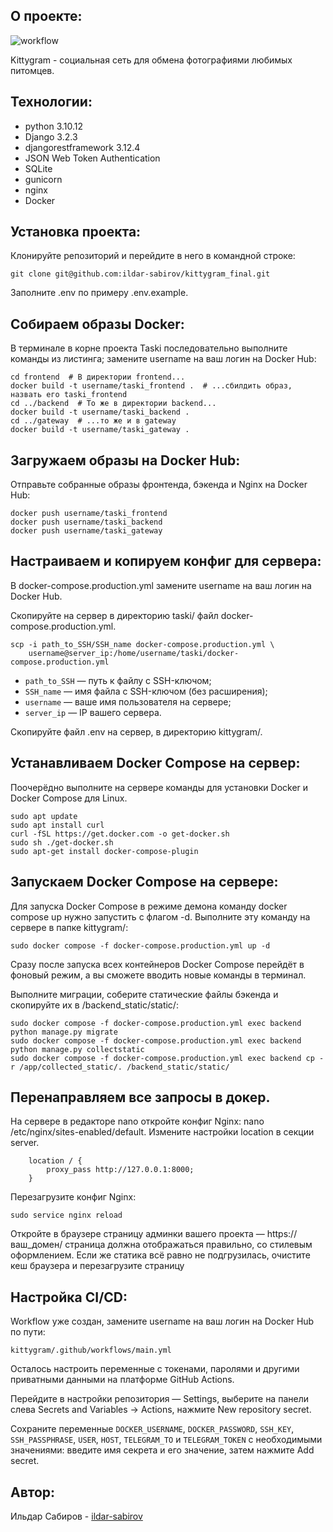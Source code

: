 ## О проекте:
![workflow](https://github.com/ildar-sabirov/kittygram_final/actions/workflows/main.yml/badge.svg)

Kittygram - социальная сеть для обмена фотографиями любимых питомцев.

## Технологии:

+ python 3.10.12
+ Django 3.2.3
+ djangorestframework 3.12.4
+ JSON Web Token Authentication
+ SQLite
+ gunicorn
+ nginx
+ Docker

## Установка проекта:

Клонируйте репозиторий и перейдите в него в командной строке:
```
git clone git@github.com:ildar-sabirov/kittygram_final.git
```
Заполните .env по примеру .env.example.

## Собираем образы Docker:

В терминале в корне проекта Taski последовательно выполните команды из листинга; замените username на ваш логин на Docker Hub:
```
cd frontend  # В директории frontend...
docker build -t username/taski_frontend .  # ...сбилдить образ, назвать его taski_frontend
cd ../backend  # То же в директории backend...
docker build -t username/taski_backend .
cd ../gateway  # ...то же и в gateway
docker build -t username/taski_gateway . 
```

## Загружаем образы на Docker Hub:

Отправьте собранные образы фронтенда, бэкенда и Nginx на Docker Hub:
```
docker push username/taski_frontend
docker push username/taski_backend
docker push username/taski_gateway
```

## Настраиваем и копируем конфиг для сервера:

В docker-compose.production.yml замените username на ваш логин на Docker Hub.

Скопируйте на сервер в директорию taski/ файл docker-compose.production.yml. 
```
scp -i path_to_SSH/SSH_name docker-compose.production.yml \
    username@server_ip:/home/username/taski/docker-compose.production.yml
```

- `path_to_SSH` — путь к файлу с SSH-ключом;
- `SSH_name` — имя файла с SSH-ключом (без расширения);
- `username` — ваше имя пользователя на сервере;
- `server_ip` — IP вашего сервера.

Скопируйте файл .env на сервер, в директорию kittygram/.

## Устанавливаем Docker Compose на сервер:

Поочерёдно выполните на сервере команды для установки Docker и Docker Compose для Linux.
```
sudo apt update
sudo apt install curl
curl -fSL https://get.docker.com -o get-docker.sh
sudo sh ./get-docker.sh
sudo apt-get install docker-compose-plugin
```

## Запускаем Docker Compose на сервере:

Для запуска Docker Compose в режиме демона команду docker compose up нужно запустить с флагом -d. Выполните эту команду на сервере в папке kittygram/:
```
sudo docker compose -f docker-compose.production.yml up -d
```
Сразу после запуска всех контейнеров Docker Compose перейдёт в фоновый режим, а вы сможете вводить новые команды в терминал. 

Выполните миграции, соберите статические файлы бэкенда и скопируйте их в /backend_static/static/:
```
sudo docker compose -f docker-compose.production.yml exec backend python manage.py migrate
sudo docker compose -f docker-compose.production.yml exec backend python manage.py collectstatic
sudo docker compose -f docker-compose.production.yml exec backend cp -r /app/collected_static/. /backend_static/static/
```

## Перенаправляем все запросы в докер.

На сервере в редакторе nano откройте конфиг Nginx: nano /etc/nginx/sites-enabled/default. Измените настройки location в секции server.
```
    location / {
        proxy_pass http://127.0.0.1:8000;
    }
```

Перезагрузите конфиг Nginx:
```
sudo service nginx reload
```

Откройте в браузере страницу админки вашего проекта — https://ваш_домен/ cтраница должна отображаться правильно, со стилевым оформлением. Если же статика всё равно не подгрузилась, очистите кеш браузера и перезагрузите страницу

## Настройка CI/CD:

Workflow уже создан, замените username на ваш логин на Docker Hub по пути:
```
kittygram/.github/workflows/main.yml
```

Осталось настроить переменные c токенами, паролями и другими приватными данными на платформе GitHub Actions.

Перейдите в настройки репозитория — Settings, выберите на панели слева Secrets and Variables → Actions, нажмите New repository secret.

Сохраните переменные `DOCKER_USERNAME`, `DOCKER_PASSWORD`, `SSH_KEY`, `SSH_PASSPHRASE`, `USER`, `HOST`, `TELEGRAM_TO` и `TELEGRAM_TOKEN` с необходимыми значениями: введите имя секрета и его значение, затем нажмите Add secret.

## Автор:
Ильдар Сабиров - [ildar-sabirov](https://github.com/ildar-sabirov)
